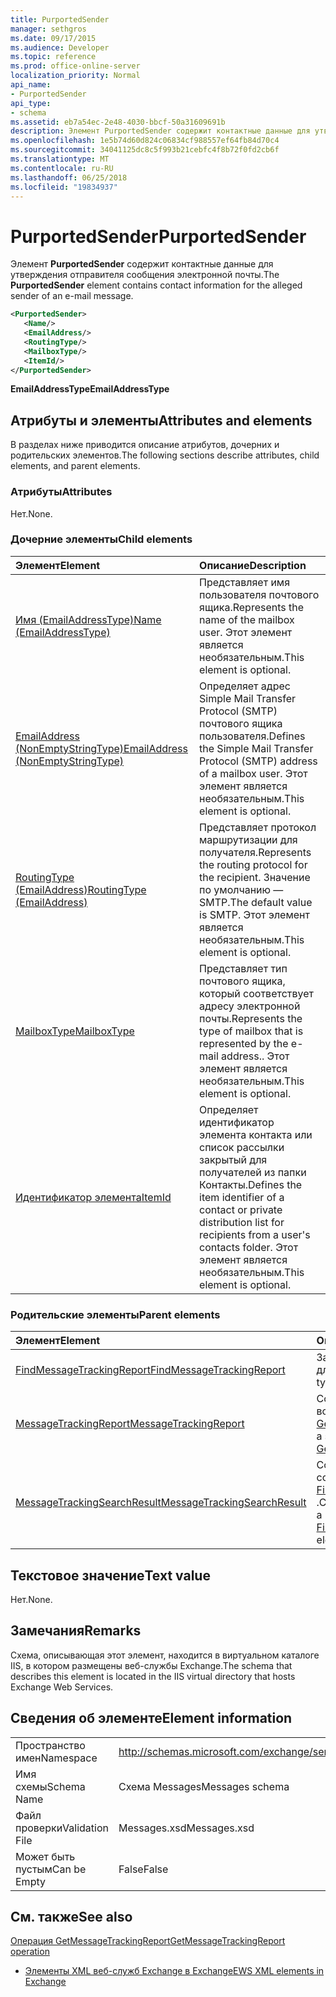 ```yaml
---
title: PurportedSender
manager: sethgros
ms.date: 09/17/2015
ms.audience: Developer
ms.topic: reference
ms.prod: office-online-server
localization_priority: Normal
api_name:
- PurportedSender
api_type:
- schema
ms.assetid: eb7a54ec-2e48-4030-bbcf-50a31609691b
description: Элемент PurportedSender содержит контактные данные для утверждения отправителя сообщения электронной почты.
ms.openlocfilehash: 1e5b74d60d824c06834cf988557ef64fb84d70c4
ms.sourcegitcommit: 34041125dc8c5f993b21cebfc4f8b72f0fd2cb6f
ms.translationtype: MT
ms.contentlocale: ru-RU
ms.lasthandoff: 06/25/2018
ms.locfileid: "19834937"
---
```

# <a name="purportedsender"></a><span data-ttu-id="060c0-103">PurportedSender</span><span class="sxs-lookup"><span data-stu-id="060c0-103">PurportedSender</span></span>

<span data-ttu-id="060c0-104">Элемент **PurportedSender** содержит контактные данные для утверждения отправителя сообщения электронной почты.</span><span class="sxs-lookup"><span data-stu-id="060c0-104">The **PurportedSender** element contains contact information for the alleged sender of an e-mail message.</span></span> 
  
```XML
<PurportedSender>
   <Name/>
   <EmailAddress/>
   <RoutingType/>
   <MailboxType/>
   <ItemId/>
</PurportedSender>
```

 <span data-ttu-id="060c0-105">**EmailAddressType**</span><span class="sxs-lookup"><span data-stu-id="060c0-105">**EmailAddressType**</span></span>
## <a name="attributes-and-elements"></a><span data-ttu-id="060c0-106">Атрибуты и элементы</span><span class="sxs-lookup"><span data-stu-id="060c0-106">Attributes and elements</span></span>

<span data-ttu-id="060c0-107">В разделах ниже приводится описание атрибутов, дочерних и родительских элементов.</span><span class="sxs-lookup"><span data-stu-id="060c0-107">The following sections describe attributes, child elements, and parent elements.</span></span>
  
### <a name="attributes"></a><span data-ttu-id="060c0-108">Атрибуты</span><span class="sxs-lookup"><span data-stu-id="060c0-108">Attributes</span></span>

<span data-ttu-id="060c0-109">Нет.</span><span class="sxs-lookup"><span data-stu-id="060c0-109">None.</span></span>
  
### <a name="child-elements"></a><span data-ttu-id="060c0-110">Дочерние элементы</span><span class="sxs-lookup"><span data-stu-id="060c0-110">Child elements</span></span>

|<span data-ttu-id="060c0-111">**Элемент**</span><span class="sxs-lookup"><span data-stu-id="060c0-111">**Element**</span></span>|<span data-ttu-id="060c0-112">**Описание**</span><span class="sxs-lookup"><span data-stu-id="060c0-112">**Description**</span></span>|
|:-----|:-----|
|[<span data-ttu-id="060c0-113">Имя (EmailAddressType)</span><span class="sxs-lookup"><span data-stu-id="060c0-113">Name (EmailAddressType)</span></span>](name-emailaddresstype.md) <br/> |<span data-ttu-id="060c0-114">Представляет имя пользователя почтового ящика.</span><span class="sxs-lookup"><span data-stu-id="060c0-114">Represents the name of the mailbox user.</span></span> <span data-ttu-id="060c0-115">Этот элемент является необязательным.</span><span class="sxs-lookup"><span data-stu-id="060c0-115">This element is optional.</span></span>  <br/> |
|[<span data-ttu-id="060c0-116">EmailAddress (NonEmptyStringType)</span><span class="sxs-lookup"><span data-stu-id="060c0-116">EmailAddress (NonEmptyStringType)</span></span>](emailaddress-nonemptystringtype.md) <br/> |<span data-ttu-id="060c0-117">Определяет адрес Simple Mail Transfer Protocol (SMTP) почтового ящика пользователя.</span><span class="sxs-lookup"><span data-stu-id="060c0-117">Defines the Simple Mail Transfer Protocol (SMTP) address of a mailbox user.</span></span> <span data-ttu-id="060c0-118">Этот элемент является необязательным.</span><span class="sxs-lookup"><span data-stu-id="060c0-118">This element is optional.</span></span>  <br/> |
|[<span data-ttu-id="060c0-119">RoutingType (EmailAddress)</span><span class="sxs-lookup"><span data-stu-id="060c0-119">RoutingType (EmailAddress)</span></span>](routingtype-emailaddress.md) <br/> |<span data-ttu-id="060c0-120">Представляет протокол маршрутизации для получателя.</span><span class="sxs-lookup"><span data-stu-id="060c0-120">Represents the routing protocol for the recipient.</span></span> <span data-ttu-id="060c0-121">Значение по умолчанию — SMTP.</span><span class="sxs-lookup"><span data-stu-id="060c0-121">The default value is SMTP.</span></span> <span data-ttu-id="060c0-122">Этот элемент является необязательным.</span><span class="sxs-lookup"><span data-stu-id="060c0-122">This element is optional.</span></span>  <br/> |
|[<span data-ttu-id="060c0-123">MailboxType</span><span class="sxs-lookup"><span data-stu-id="060c0-123">MailboxType</span></span>](mailboxtype.md) <br/> |<span data-ttu-id="060c0-124">Представляет тип почтового ящика, который соответствует адресу электронной почты.</span><span class="sxs-lookup"><span data-stu-id="060c0-124">Represents the type of mailbox that is represented by the e-mail address..</span></span> <span data-ttu-id="060c0-125">Этот элемент является необязательным.</span><span class="sxs-lookup"><span data-stu-id="060c0-125">This element is optional.</span></span>  <br/> |
|[<span data-ttu-id="060c0-126">Идентификатор элемента</span><span class="sxs-lookup"><span data-stu-id="060c0-126">ItemId</span></span>](itemid.md) <br/> |<span data-ttu-id="060c0-127">Определяет идентификатор элемента контакта или список рассылки закрытый для получателей из папки Контакты.</span><span class="sxs-lookup"><span data-stu-id="060c0-127">Defines the item identifier of a contact or private distribution list for recipients from a user's contacts folder.</span></span> <span data-ttu-id="060c0-128">Этот элемент является необязательным.</span><span class="sxs-lookup"><span data-stu-id="060c0-128">This element is optional.</span></span>  <br/> |
   
### <a name="parent-elements"></a><span data-ttu-id="060c0-129">Родительские элементы</span><span class="sxs-lookup"><span data-stu-id="060c0-129">Parent elements</span></span>

|<span data-ttu-id="060c0-130">**Элемент**</span><span class="sxs-lookup"><span data-stu-id="060c0-130">**Element**</span></span>|<span data-ttu-id="060c0-131">**Описание**</span><span class="sxs-lookup"><span data-stu-id="060c0-131">**Description**</span></span>|
|:-----|:-----|
|[<span data-ttu-id="060c0-132">FindMessageTrackingReport</span><span class="sxs-lookup"><span data-stu-id="060c0-132">FindMessageTrackingReport</span></span>](findmessagetrackingreport.md) <br/> |<span data-ttu-id="060c0-133">Задает условия типам сообщений для поиска.</span><span class="sxs-lookup"><span data-stu-id="060c0-133">Specifies criteria for the types of messages to find.</span></span>  <br/> |
|[<span data-ttu-id="060c0-134">MessageTrackingReport</span><span class="sxs-lookup"><span data-stu-id="060c0-134">MessageTrackingReport</span></span>](messagetrackingreport.md) <br/> |<span data-ttu-id="060c0-135">Содержит одно сообщение, которое возвращается в [Операция GetMessageTrackingReport](getmessagetrackingreport-operation.md).</span><span class="sxs-lookup"><span data-stu-id="060c0-135">Contains a single message that is returned in a [GetMessageTrackingReport operation](getmessagetrackingreport-operation.md).</span></span>  <br/> |
|[<span data-ttu-id="060c0-136">MessageTrackingSearchResult</span><span class="sxs-lookup"><span data-stu-id="060c0-136">MessageTrackingSearchResult</span></span>](messagetrackingsearchresult.md) <br/> |<span data-ttu-id="060c0-137">Содержит результат одного сообщения для элемента [FindMessageTrackingReportResponse](findmessagetrackingreportresponse.md) .</span><span class="sxs-lookup"><span data-stu-id="060c0-137">Contains a single message result for a [FindMessageTrackingReportResponse](findmessagetrackingreportresponse.md) element.</span></span>  <br/> |
   
## <a name="text-value"></a><span data-ttu-id="060c0-138">Текстовое значение</span><span class="sxs-lookup"><span data-stu-id="060c0-138">Text value</span></span>

<span data-ttu-id="060c0-139">Нет.</span><span class="sxs-lookup"><span data-stu-id="060c0-139">None.</span></span>
  
## <a name="remarks"></a><span data-ttu-id="060c0-140">Замечания</span><span class="sxs-lookup"><span data-stu-id="060c0-140">Remarks</span></span>

<span data-ttu-id="060c0-141">Схема, описывающая этот элемент, находится в виртуальном каталоге IIS, в котором размещены веб-службы Exchange.</span><span class="sxs-lookup"><span data-stu-id="060c0-141">The schema that describes this element is located in the IIS virtual directory that hosts Exchange Web Services.</span></span>
  
## <a name="element-information"></a><span data-ttu-id="060c0-142">Сведения об элементе</span><span class="sxs-lookup"><span data-stu-id="060c0-142">Element information</span></span>

|||
|:-----|:-----|
|<span data-ttu-id="060c0-143">Пространство имен</span><span class="sxs-lookup"><span data-stu-id="060c0-143">Namespace</span></span>  <br/> |http://schemas.microsoft.com/exchange/services/2006/messages  <br/> |
|<span data-ttu-id="060c0-144">Имя схемы</span><span class="sxs-lookup"><span data-stu-id="060c0-144">Schema Name</span></span>  <br/> |<span data-ttu-id="060c0-145">Схема Messages</span><span class="sxs-lookup"><span data-stu-id="060c0-145">Messages schema</span></span>  <br/> |
|<span data-ttu-id="060c0-146">Файл проверки</span><span class="sxs-lookup"><span data-stu-id="060c0-146">Validation File</span></span>  <br/> |<span data-ttu-id="060c0-147">Messages.xsd</span><span class="sxs-lookup"><span data-stu-id="060c0-147">Messages.xsd</span></span>  <br/> |
|<span data-ttu-id="060c0-148">Может быть пустым</span><span class="sxs-lookup"><span data-stu-id="060c0-148">Can be Empty</span></span>  <br/> |<span data-ttu-id="060c0-149">False</span><span class="sxs-lookup"><span data-stu-id="060c0-149">False</span></span>  <br/> |
   
## <a name="see-also"></a><span data-ttu-id="060c0-150">См. также</span><span class="sxs-lookup"><span data-stu-id="060c0-150">See also</span></span>



[<span data-ttu-id="060c0-151">Операция GetMessageTrackingReport</span><span class="sxs-lookup"><span data-stu-id="060c0-151">GetMessageTrackingReport operation</span></span>](getmessagetrackingreport-operation.md)


- [<span data-ttu-id="060c0-152">Элементы XML веб-служб Exchange в Exchange</span><span class="sxs-lookup"><span data-stu-id="060c0-152">EWS XML elements in Exchange</span></span>](ews-xml-elements-in-exchange.md)

